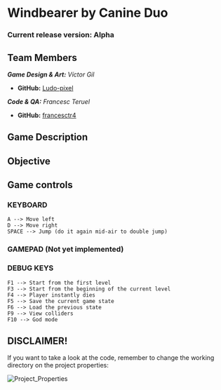 # Windbearer by Canine Duo

### Current release version: Alpha

## Team Members

_**Game Design & Art:** Víctor Gil_
* **GitHub:** [Ludo-pixel](https://github.com/Ludo-pixel)

_**Code & QA:** Francesc Teruel_
* **GitHub:** [francesctr4](https://github.com/francesctr4)

## Game Description



## Objective



## Game controls

### KEYBOARD ###

	A --> Move left
	D --> Move right
   	SPACE --> Jump (do it again mid-air to double jump)

### GAMEPAD (Not yet implemented) ###



### DEBUG KEYS ###

	F1 --> Start from the first level
	F3 --> Start from the beginning of the current level
	F4 --> Player instantly dies
	F5 --> Save the current game state
	F6 --> Load the previous state 
	F9 --> View colliders
	F10 --> God mode
	
## DISCLAIMER!

If you want to take a look at the code, remember to change the working directory on the project properties:
	
![Project_Properties](https://user-images.githubusercontent.com/99948892/201438454-32009201-07b6-47c7-bd9a-e69bd59c5913.png)
